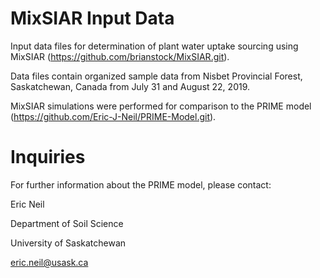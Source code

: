 # MixSIAR Input Data
Input data files for determination of plant water uptake sourcing using MixSIAR (https://github.com/brianstock/MixSIAR.git).

Data files contain organized sample data from Nisbet Provincial Forest, Saskatchewan, Canada from July 31 and August 22, 2019.

MixSIAR simulations were performed for comparison to the PRIME model (https://github.com/Eric-J-Neil/PRIME-Model.git).

# Inquiries
For further information about the PRIME model, please contact:

Eric Neil

Department of Soil Science

University of Saskatchewan

eric.neil@usask.ca
